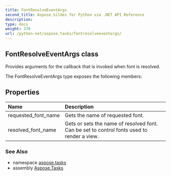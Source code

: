 ```yaml
---
title: FontResolveEventArgs
second_title: Aspose.Sildes for Python via .NET API Reference
description: 
type: docs
weight: 370
url: /python-net/aspose.tasks/fontresolveeventargs/
---
```


## FontResolveEventArgs class

Provides arguments for the callback that is invoked when font is resolved.

The FontResolveEventArgs type exposes the following members:
## Properties
| Name | Description |
| :- | :- |
|requested_font_name|Gets the name of requested font.|
|resolved_font_name|Gets or sets the name of resolved font. Can be set to control fonts used to render a view.|

### See Also

* namespace [aspose.tasks](/python-net/aspose.tasks/)
* assembly [Aspose.Tasks](/tasks/python-net/)

